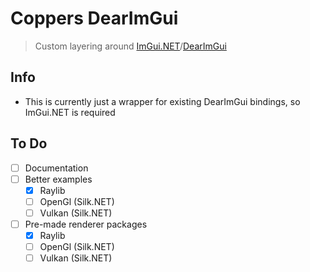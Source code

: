 # Coppers DearImGui

> Custom layering around [ImGui.NET](https://github.com/ImGuiNET/ImGui.NET)/[DearImGui](https://github.com/ocornut/imgui)

## Info
- This is currently just a wrapper for existing DearImGui bindings, so ImGui.NET is required

## To Do
- [ ] Documentation
- [ ] Better examples
  - [X] Raylib
  - [ ] OpenGl (Silk.NET)
  - [ ] Vulkan (Silk.NET)
- [ ] Pre-made renderer packages
  - [X] Raylib
  - [ ] OpenGl (Silk.NET)
  - [ ] Vulkan (Silk.NET)
